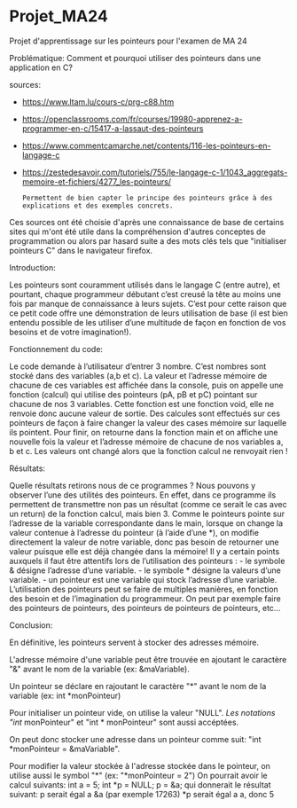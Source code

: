 ﻿# Projet_MA24
Projet d'apprentissage sur les pointeurs pour l'examen de MA 24

Problématique: Comment et pourquoi utiliser des pointeurs dans une application en C?

sources:
  - https://www.ltam.lu/cours-c/prg-c88.htm   
  - https://openclassrooms.com/fr/courses/19980-apprenez-a-programmer-en-c/15417-a-lassaut-des-pointeurs
  - https://www.commentcamarche.net/contents/116-les-pointeurs-en-langage-c
  - https://zestedesavoir.com/tutoriels/755/le-langage-c-1/1043_aggregats-memoire-et-fichiers/4277_les-pointeurs/
           
        Permettent de bien capter le principe des pointeurs grâce à des explications et des exemples concrets.
Ces sources ont été choisie d'après une connaissance de base de certains sites qui m'ont été utile dans la compréhension d'autres
conceptes de programmation ou alors par hasard suite a des mots clés tels que "initialiser pointeurs C" dans le navigateur firefox.
  
Introduction:

Les pointeurs sont couramment utilisés dans le langage C (entre autre), et pourtant, chaque programmeur débutant 
c’est creusé la tête au moins une fois par manque de connaissance à leurs sujets.
C’est pour cette raison que ce petit code offre une démonstration de leurs utilisation de base 
(il est bien entendu possible de les utiliser d’une multitude de façon en fonction de vos besoins et de votre imagination!).

Fonctionnement du code:

Le code demande à l’utilisateur d’entrer 3 nombre. C’est nombres sont stocké dans des variables (a,b et c).
La valeur et l’adresse mémoire de chacune de ces variables est affichée dans la console, puis on appelle une fonction 
(calcul) qui utilise des pointeurs (pA, pB et pC) pointant sur chacune de nos 3 variables. Cette fonction est une fonction 
void, elle ne renvoie donc aucune valeur de sortie.
Des calcules sont effectués sur ces pointeurs de façon à faire changer la valeur des cases mémoire sur laquelle ils 
pointent. 
Pour finir, on retourne dans la fonction main et on affiche une nouvelle fois la valeur  et l’adresse mémoire de chacune 
de nos variables a, b et c. Les valeurs ont changé alors que la fonction calcul ne renvoyait rien ! 

Résultats:

Quelle résultats retirons nous de ce programmes ? 
Nous pouvons y observer l’une des utilités des pointeurs. En effet, dans ce programme ils permettent de transmettre 
non pas un résultat (comme ce serait le cas avec un return) de la fonction calcul, mais bien 3. 
Comme le pointeurs pointe sur l’adresse de la variable correspondante dans le main, lorsque on change la valeur contenue 
à l’adresse du pointeur (à l’aide d’une *), on modifie directement la valeur de notre variable, donc pas besoin de 
retourner une valeur puisque elle est déjà changée dans la mémoire! 
Il y a certain points auxquels il faut être attentifs lors de l’utilisation des pointeurs :
	- le symbole & désigne l’adresse d’une variable.
	- le symbole * désigne la valeurs d’une variable.
	- un pointeur est une variable qui stock l’adresse d’une variable.
L’utilisation des pointeurs peut se faire de multiples manières, en fonction des besoin et de l’imagination du programmeur.
On peut par exemple faire des pointeurs de pointeurs, des pointeurs de pointeurs de pointeurs, etc...

Conclusion:

En définitive, les pointeurs servent à stocker des adresses mémoire.
 
L'adresse mémoire d'une variable peut être trouvée en ajoutant le caractère "&" avant le nom de la variable (ex: &maVariable).

Un pointeur se déclare en rajoutant le caractère "*" avant le nom de la variable (ex: int *monPointeur)

Pour initialiser un pointeur vide, on utilise la valeur "NULL".
*Les notations "int* monPointeur" et "int * monPointeur" sont aussi accéptées.

On peut donc stocker une adresse dans un pointeur comme suit: "int *monPointeur = &maVariable".

Pour modifier la valeur stockée à l'adresse stockée dans le pointeur, on utilise aussi le symbol "*" (ex: "*monPointeur = 2") 
On pourrait avoir le calcul suivants:
	int a = 5;
	int *p = NULL;
	p = &a;
qui donnerait le résultat suivant:
	p serait égal a &a (par exemple 17263)
	*p serait égal a a, donc 5

